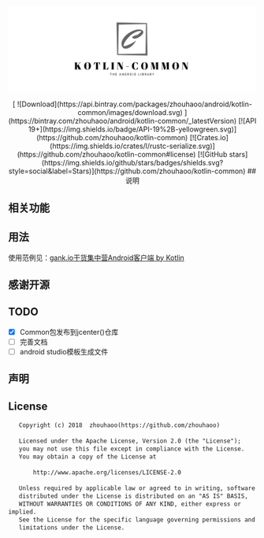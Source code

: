 ![](screenshot/logo.png)
<p align="center">
[ ![Download](https://api.bintray.com/packages/zhouhaoo/android/kotlin-common/images/download.svg) ](https://bintray.com/zhouhaoo/android/kotlin-common/_latestVersion)
[![API 19+](https://img.shields.io/badge/API-19%2B-yellowgreen.svg)](https://github.com/zhouhaoo/kotlin-common)
[![Crates.io](https://img.shields.io/crates/l/rustc-serialize.svg)](https://github.com/zhouhaoo/kotlin-common#license)
[![GitHub stars](https://img.shields.io/github/stars/badges/shields.svg?style=social&label=Stars)](https://github.com/zhouhaoo/kotlin-common)
## 说明

## 相关功能

## 用法
使用范例见：[gank.io干货集中营Android客户端 by Kotlin](https://github.com/zhouhaoo/Gank)
## 感谢开源


## TODO
- [x] Common包发布到jcenter()仓库
- [ ] 完善文档
- [ ] android studio模板生成文件

## 声明

## License
```
   Copyright (c) 2018  zhouhaoo(https://github.com/zhouhaoo)
 
   Licensed under the Apache License, Version 2.0 (the "License");
   you may not use this file except in compliance with the License.
   You may obtain a copy of the License at
 
       http://www.apache.org/licenses/LICENSE-2.0
 
   Unless required by applicable law or agreed to in writing, software
   distributed under the License is distributed on an "AS IS" BASIS,
   WITHOUT WARRANTIES OR CONDITIONS OF ANY KIND, either express or implied.
   See the License for the specific language governing permissions and
   limitations under the License.
```